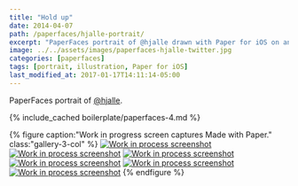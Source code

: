 ```yaml
---
title: "Hold up"
date: 2014-04-07
path: /paperfaces/hjalle-portrait/
excerpt: "PaperFaces portrait of @hjalle drawn with Paper for iOS on an iPad."
image: ../../assets/images/paperfaces-hjalle-twitter.jpg
categories: [paperfaces]
tags: [portrait, illustration, Paper for iOS]
last_modified_at: 2017-01-17T14:11:14-05:00
---
```


PaperFaces portrait of [@hjalle](https://twitter.com/hjalle).

{% include_cached boilerplate/paperfaces-4.md %}

{% figure caption:"Work in progress screen captures Made with Paper." class:"gallery-3-col" %}
[![Work in process screenshot](../../assets/images/paperfaces-hjalle-process-1-600.jpg)](../../assets/images/paperfaces-hjalle-process-1-lg.jpg)
[![Work in process screenshot](../../assets/images/paperfaces-hjalle-process-2-600.jpg)](../../assets/images/paperfaces-hjalle-process-2-lg.jpg)
[![Work in process screenshot](../../assets/images/paperfaces-hjalle-process-3-600.jpg)](../../assets/images/paperfaces-hjalle-process-3-lg.jpg)
[![Work in process screenshot](../../assets/images/paperfaces-hjalle-process-4-600.jpg)](../../assets/images/paperfaces-hjalle-process-4-lg.jpg)
[![Work in process screenshot](../../assets/images/paperfaces-hjalle-process-5-600.jpg)](../../assets/images/paperfaces-hjalle-process-5-lg.jpg)
[![Work in process screenshot](../../assets/images/paperfaces-hjalle-process-6-600.jpg)](../../assets/images/paperfaces-hjalle-process-6-lg.jpg)
{% endfigure %}
